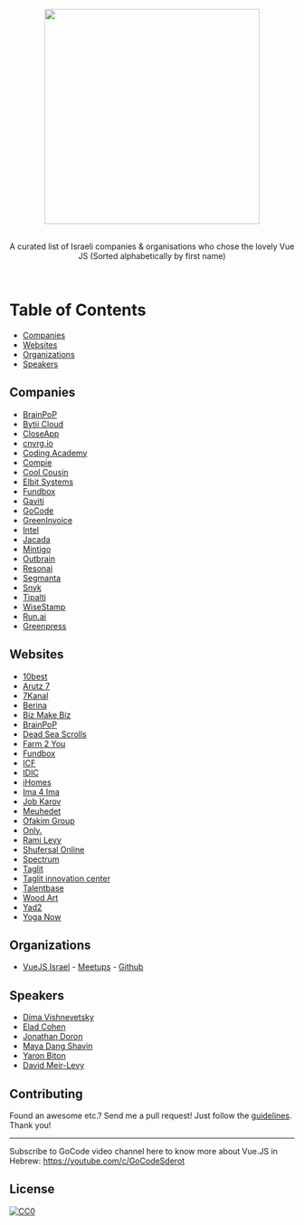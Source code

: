 <br/>
<div align="center">
  <img width="380px" src="https://github.com/eladcandroid/awesome-vuejs-israel/raw/master/54377081_748685662193719_6795228957714153472_n.png">

</div>
<br/>
<div align="center">

A curated list of Israeli companies & organisations who chose the lovely Vue JS
(Sorted alphabetically by first name)

</div>
<br/>

# Table of Contents

- [Companies](#companies)
- [Websites](#websites)
- [Organizations](#organizations)
- [Speakers](#speakers)

## Companies
* [BrainPoP](https://brainpop.com)
* [Bytii Cloud](https://bytii.cloud)
* [CloseApp](https://closeapp.co.il)
* [cnvrg.io](https://cnvrg.io)
* [Coding Academy](https://www.coding-academy.org)
* [Compie](https://www.compie.co.il)
* [Cool Cousin](https://www.coolcousin.com)
* [Elbit Systems](https://elbitsystems.com/)
* [Fundbox](https:///fundbox.com)
* [Gaviti](https://www.gaviti.com)
* [GoCode](https://gocode.co.il)
* [GreenInvoice](https://www.greeninvoice.co.il/)
* [Intel](https://www.intel.co.il/content/www/il/he/homepage.html)
* [Jacada](https://www.jacada.com/positions-in-israel)
* [Mintigo](https://www.mintigo.com)
* [Outbrain](https://www.outbrain.com)
* [Resonai](https://resonai.com)
* [Segmanta](https://segmanta.com)
* [Snyk](http://snyk.io)
* [Tipalti](https://tipalti.com)
* [WiseStamp](https://www.wisestamp.com)
* [Run.ai](https://run.ai)
* [Greenpress](https://github.com/greenpress)


## Websites
* [10best](https://10-best.co.il/)
* [Arutz 7](https://www.inn.co.il)
* [7Kanal](https://www.7kanal.co.il)
* [Berina](http://www.berina.co.il/)
* [Biz Make Biz](https://www.bizmakebiz.co.il/)
* [BrainPoP](https://brainpop.com)
* [Dead Sea Scrolls](https://www.deadseascrolls.org.il/)
* [Farm 2 You](https://farm2you.co.il)
* [Fundbox](https://fundbox.com)
* [ICF](https://www.icf-telaviv.co.il)
* [IDIC](https://idic.org.il/)
* [iHomes](https://ihomes.co.il)
* [Ima 4 Ima](https://www.ima4ima.co.il)
* [Job Karov](https://www.jobkarov.com)
* [Meuhedet](https://www.meuhedet.co.il)
* [Ofakim Group](https://ofakim-group.com/)
* [Only.](https://onlygood.co.il)
* [Rami Levy](https://www.rami-levy.co.il)
* [Shufersal Online](https://www.shufersal.co.il/online/)
* [Spectrum](https://spectrum.smkb.ac.il)
* [Taglit](https://www.birthrightisrael.com)
* [Taglit innovation center](https://www.taglitinnovation.com/)
* [Talentbase](http://talentbase.co.il/)
* [Wood Art](https://igor-woodart.co.il)
* [Yad2](https://www.yad2.co.il)
* [Yoga Now](https://yoga.nirz.net)


## Organizations
* [VueJS Israel](https://vuejsisrael.com) - [Meetups](https://www.meetup.com/vue-js/) - [Github](https://github.com/vue-js-israel)

## Speakers
* [Dima Vishnevetsky](https://www.facebook.com/dimshik100)
* [Elad Cohen](https://www.facebook.com/elad.fullstack)
* [Jonathan Doron](https://www.facebook.com/yonatan.doron.10)
* [Maya Dang Shavin](https://www.facebook.com/dpnminh)
* [Yaron Biton](https://www.facebook.com/vyaron)
* [David Meir-Levy](https://www.facebook.com/davidmeirlevy)

## Contributing
Found an awesome  etc.? Send me a pull request! Just follow the [guidelines](/CONTRIBUTING.md). Thank you!

---
Subscribe to GoCode video channel here to know more about Vue.JS in Hebrew:
https://youtube.com/c/GoCodeSderot

## License
[![CC0](http://mirrors.creativecommons.org/presskit/buttons/88x31/svg/cc-zero.svg)](http://creativecommons.org/publicdomain/zero/1.0/)

